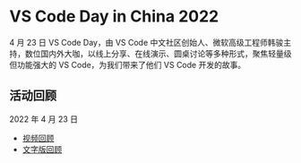 # VS Code Day in China 2022

4 月 23 日 VS Code Day，由 VS Code 中文社区创始人、微软高级工程师韩骏主持，数位国内外大咖，以线上分享、在线演示、圆桌讨论等多种形式，聚焦轻量级但功能强大的 VS Code，为我们带来了他们 VS Code 开发的故事。 

## 活动回顾

2022 年 4 月 23 日

* [视频回顾](https://www.bilibili.com/video/BV19r4y1J7Gf)
* [文字版回顾](https://mp.weixin.qq.com/s/X89dhxUEL9-GB1PrVmEjoQ)
